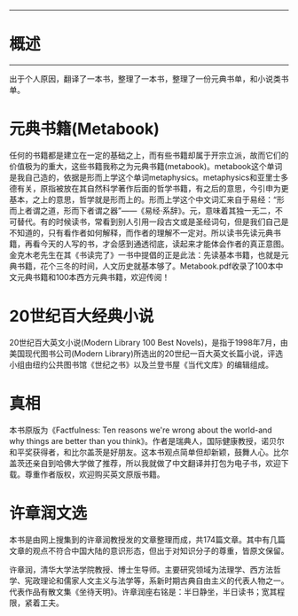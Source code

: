 --------
# 概述 #
--------
出于个人原因，翻译了一本书，整理了一本书，整理了一份元典书单，和小说类书单。

# 元典书籍(Metabook) #
任何的书籍都是建立在一定的基础之上，而有些书籍却属于开宗立派，故而它们的价值极为的重大，这些书籍我称之为元典书籍(metabook)。metabook这个单词是我自己造的，依据是形而上学这个单词metaphysics。metaphysics和亚里士多德有关，原指被放在其自然科学著作后面的哲学书籍，有之后的意思，今引申为更基本，之上的意思，哲学就是形而上的。形而上学这个中文词汇来自于易经：“形而上者谓之道，形而下者谓之器”——《易经·系辞》。元，意味着其独一无二，不可替代。有的时候读书，常看到别人引用一段古文或是圣经词句，但是我们自己是不知道的，只有看作者如何解释，而作者的理解不一定对。所以读书先读元典书籍，再看今天的人写的书，才会感到通透彻底，读起来才能体会作者的真正意图。金克木老先生在其《书读完了》一书中提倡的正是此法：先读基本书籍，也就是元典书籍，花个三冬的时间，人文历史就基本够了。Metabook.pdf收录了100本中文元典书籍和100本西方元典书籍，欢迎传阅！

# 20世纪百大经典小说 #
20世纪百大英文小说(Modern Library 100 Best Novels)，是指于1998年7月，由美国现代图书公司(Modern Library)所选出的20世纪一百大英文长篇小说，评选小组由纽约公共图书馆《世纪之书》以及兰登书屋《当代文库》的编辑组成。

# 真相 #
本书原版为《Factfulness: Ten reasons we're wrong about the world-and why things are better than you think》。作者是瑞典人，国际健康教授，诺贝尔和平奖获得者，和比尔盖茨是好朋友。这本书观点简单但却新颖，鼓舞人心。比尔盖茨还亲自到哈佛大学做了推荐，所以我就做了中文翻译并打包为电子书，欢迎下载。尊重作者版权，欢迎购买英文原版书籍。

# 许章润文选 #
本书是由网上搜集到的许章润教授发的文章整理而成，共174篇文章。其中有几篇文章的观点不符合中国大陆的意识形态，但出于对知识分子的尊重，皆原文保留。

许章润，清华大学法学院教授、博士生导师。主要研究领域为法理学、西方法哲学、宪政理论和儒家人文主义与法学等，系新时期古典自由主义的代表人物之一。代表作品有散文集《坐待天明》。许章润座右铭是：半日静坐，半日读书；宽其程限，紧着工夫。
